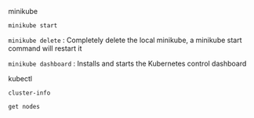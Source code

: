 minikube
 
 ```minikube start```
  
  ```minikube delete``` : Completely delete the local minikube, a minikube start command will restart it
  
  ```minikube dashboard``` : Installs and starts the Kubernetes control dashboard

kubectl

  ```cluster-info```
  
  ```get nodes```
  
